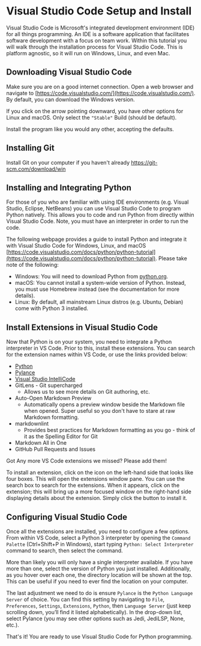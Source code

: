 # Visual Studio Code Setup and Install

Visual Studio Code is Microsoft's integrated development environment (IDE) for all things programming. An IDE is a software application that facilitates software development with a focus on team work. Within this tutorial you will walk through the installation process for Visual Studio Code. This is platform agnostic, so it will run on Windows, Linux, and even Mac.

## Downloading Visual Studio Code

Make sure you are on a good internet connection. Open a web browser and navigate to [https://code.visualstudio.com/](https://code.visualstudio.com/). By default, you can download the Windows version.

If you click on the arrow pointing downward, you have other options for Linux and macOS. Only select the `"Stable"` Build (should be default).

Install the program like you would any other, accepting the defaults.

## Installing Git

Install Git on your computer if you haven't already <https://git-scm.com/download/win>

## Installing and Integrating Python

For those of you who are familiar with using IDE environments (e.g. Visual Studio, Eclipse, NetBeans) you can use Visual Studio Code to program Python natively. This allows you to code and run Python from directly within Visual Studio Code. Note, you must have an interpreter in order to run the code.

The following webpage provides a guide to install Python and integrate it with Visual Studio Code for Windows, Linux, and macOS [https://code.visualstudio.com/docs/python/python-tutorial](https://code.visualstudio.com/docs/python/python-tutorial). Please take note of the following:

* Windows: You will need to download Python from [python.org](https://www.python.org/downloads/).
* macOS: You cannot install a system-wide version of Python. Instead, you must use Homebrew instead (see the documentation for more details).
* Linux: By default, all mainstream Linux distros (e.g. Ubuntu, Debian) come with Python 3 installed.

## Install Extensions in Visual Studio Code

Now that Python is on your system, you need to integrate a Python interpreter in VS Code. Prior to this, install these extensions. You can search for the extension names within VS Code, or use the links provided below:

* [Python](https://marketplace.visualstudio.com/items?itemName=ms-python.python)
* [Pylance](https://marketplace.visualstudio.com/items?itemName=ms-python.vscode-pylance)
* [Visual Studio IntelliCode](https://marketplace.visualstudio.com/items?itemName=VisualStudioExptTeam.vscodeintellicode)
* GitLens - Git supercharged
  * Allows us to see more details on Git authoring, etc.
* Auto-Open Markdown Preview
  * Automatically opens a preview window beside the Markdown file when opened. Super useful so you don't have to stare at raw Markdown formatting.
* markdownlint
  * Provides best practices for Markdown formatting as you go - think of it as the Spelling Editor for Git
* Markdown All in One
* GitHub Pull Requests and Issues

Got Any more VS Code extensions we missed? Please add them!

To install an extension, click on the icon on the left-hand side that looks like four boxes. This will open the extensions window pane. You can use the search box to search for the extensions. When it appears, click on the extension; this will bring up a more focused window on the right-hand side displaying details about the extension. Simply click the button to install it.

## Configuring Visual Studio Code

Once all the extensions are installed, you need to configure a few options. From within VS Code, select a Python 3 interpreter by opening the `Command Palette` (Ctrl+Shift+P in Windows), start typing `Python: Select Interpreter` command to search, then select the command.

More than likely you will only have a single interpreter available. If you have more than one, select the version of Python you just installed. Additionally, as you hover over each one, the directory location will be shown at the top. This can be useful if you need to ever find the location on your computer.

The last adjustment we need to do is ensure `Pylance` is the `Python Language Server` of choice. You can find this setting by navigating to `File`, `Preferences`, `Settings`, `Extensions`, `Python`, then `Language Server` (just keep scrolling down, you’ll find it listed alphabetically). In the drop-down list, select Pylance (you may see other options such as Jedi, JediLSP, None, etc.).

That's it! You are ready to use Visual Studio Code for Python programming.